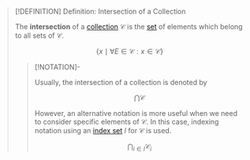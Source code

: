 >[!DEFINITION] Definition: Intersection of a Collection
>
>The **intersection** of a [collection](Collection.md) $\mathcal{C}$ is the [set](../Set.md) of elements which belong to all sets of $\mathcal{C}$.
>
>$$
>\{x \mid \forall E \in \mathcal{C}:  x \in \mathcal{C}\}
>$$
>
>>[!NOTATION]-
>>
>>Usually, the intersection of a collection is denoted by
>>
>>$$
>>\bigcap \mathcal{C}
>>$$
>>
>>However, an alternative notation is more useful when we need to consider specific elements of $\mathcal{C}$. In this case, indexing notation using an [index set](../Indexing/Index%20Set.md) $I$ for $\mathcal{C}$ is used.
>>
>>$$
>>\bigcap_{i \in I} \mathcal{C}_i
>>$$
>>
>